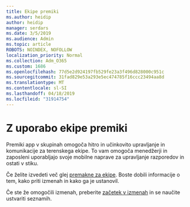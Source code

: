```yaml
---
title: Ekipe premiki
ms.author: heidip
author: heidip
manager: serdars
ms.date: 3/5/2019
ms.audience: Admin
ms.topic: article
ROBOTS: NOINDEX, NOFOLLOW
localization_priority: Normal
ms.collection: Adm_O365
ms.custom: 1686
ms.openlocfilehash: 77d5e2d924197fb529fe23a3f496d828000c951c
ms.sourcegitcommit: 31fad829e53a293e5ec474785f16ccc23494aa8d
ms.translationtype: MT
ms.contentlocale: sl-SI
ms.lasthandoff: 04/18/2019
ms.locfileid: "31914754"
---
```

# <a name="using-teams-shifts"></a>Z uporabo ekipe premiki

Premiki app v skupinah omogoča hitro in učinkovito upravljanje in komunikacije za terenskega ekipe. To vam omogoča menedžerji in zaposleni uporabljajo svoje mobilne naprave za upravljanje razporedov in ostati v stiku.

Če želite izvedeti več glej [premakne za ekipe](https://docs.microsoft.com/en-us/microsoftteams/expand-teams-across-your-org/shifts-for-teams-landing-page). Boste dobili informacije o tem, kako priti izmenah in kako ga je ustanovil.

Če ste že omogočili izmenah, preberite [začetek v izmenah](https://support.office.com/en-us/article/get-started-in-shifts-5f3e30d8-1821-4904-be26-c3cd25a497d6) in se naučite ustvariti seznamih.


